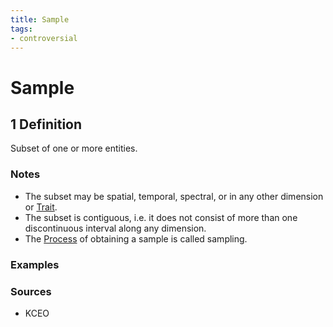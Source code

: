 ```yaml
---
title: Sample
tags:
- controversial
---
```


# Sample

## 1 Definition

Subset of one or more entities.

### Notes 
- The subset may be spatial, temporal, spectral, or in any other dimension or [Trait](../trait).
- The subset is contiguous, i.e. it does not consist of more than one discontinuous interval along any dimension.
- The [Process](../process) of obtaining a sample is called sampling.

### Examples 

### Sources
- KCEO

